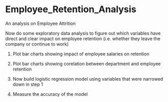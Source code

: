 # Employee_Retention_Analysis
 
An analysis on Employee Attrition


Now do some exploratory data analysis to figure out which variables have direct and clear impact on employee retention (i.e. whether they leave the company or continue to work)

1. Plot bar charts showing impact of employee salaries on retention

2. Plot bar charts showing corelation between department and employee retention

3. Now build logistic regression model using variables that were narrowed down in step 1

4. Measure the accuracy of the model
